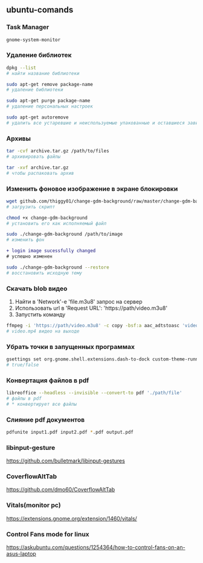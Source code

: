 ## ubuntu-comands
### Task Manager
```sh
gnome-system-monitor
```

### Удаление библиотек
```sh
dpkg --list
# найти название библиотеки
```
```sh
sudo apt-get remove package-name
# удаление библиотеки
```
```sh
sudo apt-get purge package-name
# удаление персональных настроек
```
```sh
sudo apt-get autoremove
# удалить все устаревшие и неиспользуемые упакованные и оставшиеся зависимости
```

### Архивы  

```sh
tar -cvf archive.tar.gz /path/to/files
# архивировать файлы
```
```sh
tar -xvf archive.tar.gz
# чтобы распаковать архив 
```
### Изменить фоновое изображение в экране блокировки

```sh
wget github.com/thiggy01/change-gdm-background/raw/master/change-gdm-background
# загрузить скрипт
```

```sh
chmod +x change-gdm-background
# установить его как исполняемый файл
```
```sh
sudo ./change-gdm-background /path/to/image
# изменить фон
```
```diff
+ login image sucessfully changed
# успешно изменен
```
```sh
sudo ./change-gdm-background --restore
# восстановить исходную тему
```

### Скачать blob видео  
1. Найти в 'Network'-е 'file.m3u8' запрос на сервер 
2. Использовать url в 'Request URL': 'https://path/video.m3u8'
3. Запустить команду
```sh
ffmpeg -i 'https://path/video.m3u8' -c copy -bsf:a aac_adtstoasc 'video.mp4'
# video.mp4 видео на выходе
```

### Убрать точки в запущенных программах  
```sh
gsettings set org.gnome.shell.extensions.dash-to-dock custom-theme-running-dots 'false'
# true/false
```
### Конвертация файлов в pdf   
```sh
libreoffice --headless --invisible --convert-to pdf './path/file'
# файлы в pdf
# * конвертирует все файлы
```

### Слияние pdf документов  
```sh
pdfunite input1.pdf input2.pdf *.pdf output.pdf
```
### libinput-gesture  
https://github.com/bulletmark/libinput-gestures

### CoverflowAltTab  
https://github.com/dmo60/CoverflowAltTab

### Vitals(monitor pc)  
https://extensions.gnome.org/extension/1460/vitals/

### Control Fans mode for linux  
https://askubuntu.com/questions/1254364/how-to-control-fans-on-an-asus-laptop
